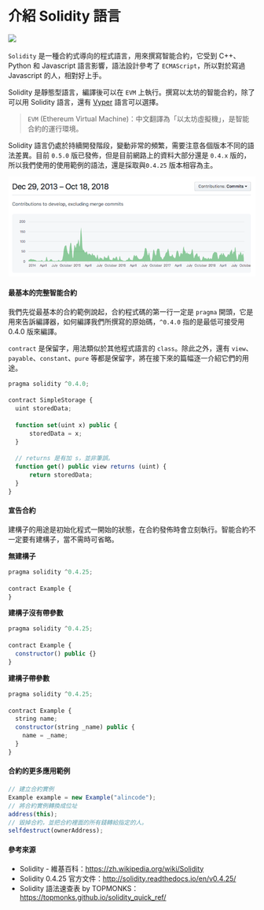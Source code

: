 # 介紹 Solidity 語言

![](https://upload.wikimedia.org/wikipedia/commons/thumb/9/98/Solidity_logo.svg/200px-Solidity_logo.svg.png)

`Solidity` 是一種合約式導向的程式語言，用來撰寫智能合約，它受到 C++、Python 和 Javascript 語言影響，語法設計參考了 `ECMAScript`，所以對於寫過 Javascript 的人，相對好上手。

Solidity 是靜態型語言，編譯後可以在 `EVM` 上執行。撰寫以太坊的智能合約，除了可以用 Solidity 語言，還有 [Vyper](https://github.com/ethereum/vyper) 語言可以選擇。

> `EVM` (Ethereum Virtual Machine)：中文翻譯為「以太坊虛擬機」，是智能合約的運行環境。

Solidity 語言仍處於持續開發階段，變動非常的頻繁，需要注意各個版本不同的語法差異。目前 `0.5.0` 版已發佈，但是目前網路上的資料大部分還是 `0.4.x` 版的，所以我們使用的使用範例的語法，還是採取與`0.4.25` 版本相容為主。

![](https://raw.githubusercontent.com/alincode/30-days-smart-contract/master/assets/11_contributors.png)

#### 最基本的完整智能合約

我們先從最基本的合約範例說起，合約程式碼的第一行一定是 `pragma` 開頭，它是用來告訴編譯器，如何編譯我們所撰寫的原始碼，`^0.4.0` 指的是最低可接受用 0.4.0 版來編譯。

`contract` 是保留字，用法類似於其他程式語言的 `class`。除此之外，還有 `view`、`payable`、`constant`、`pure` 等都是保留字，將在接下來的篇幅逐一介紹它們的用途。

```js
pragma solidity ^0.4.0;

contract SimpleStorage {
  uint storedData;

  function set(uint x) public {
      storedData = x;
  }

  // returns 是有加 s，並非筆誤。
  function get() public view returns (uint) {
      return storedData;
  }
}
```

#### 宣告合約

建構子的用途是初始化程式一開始的狀態，在合約發佈時會立刻執行。智能合約不一定要有建構子，當不需時可省略。

**無建構子**

```js
pragma solidity ^0.4.25;

contract Example {
}
```

**建構子沒有帶參數**

```js
pragma solidity ^0.4.25;

contract Example {
  constructor() public {}
}
```

**建構子帶參數**

```js
pragma solidity ^0.4.25;

contract Example {
  string name;
  constructor(string _name) public {
    name = _name;
  }
}
```

#### 合約的更多應用範例

```js
// 建立合約實例
Example example = new Example("alincode");
// 將合約實例轉換成位址
address(this);
// 毀掉合約，並把合約裡面的所有錢轉給指定的人。
selfdestruct(ownerAddress);
```

#### 參考來源

* Solidity - 維基百科：<https://zh.wikipedia.org/wiki/Solidity>
* Solidity 0.4.25 官方文件：<http://solidity.readthedocs.io/en/v0.4.25/>
* Solidity 語法速查表 by TOPMONKS：<https://topmonks.github.io/solidity_quick_ref/>
